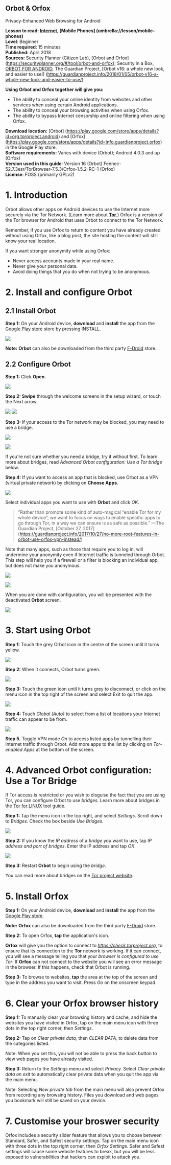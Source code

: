 [Title]: # ()
[Order]: # (0)

Orbot & Orfox
---

Privacy-Enhanced Web Browsing for Android

**Lesson to read: [Internet](umbrella://lesson/the-internet), [Mobile Phones] (umbrella://lesson/mobile-phones)**  
**Level**: Beginner  
**Time required**: 15 minutes  
**Published:** April 2018    
**Sources:** Security Planner (Citizen Lab), [Orbot and Orfox] (https://securityplanner.org/#/tool/orbot-and-orfox); Security in a Box, [ORBOT FOR ANDROID](https://securityinabox.org/en/guide/orbot/android/), The Guardian Project, [Orbot v16: a whole new look, and easier to use!] (https://guardianproject.info/2018/01/05/orbot-v16-a-whole-new-look-and-easier-to-use/)

**Using Orbot and Orfox together will give you:**  
- The ability to conceal your online identity from websites and other services when using certain Android applications.  
- The ability to conceal your browsing activities when using Orfox.  
- The ability to bypass Internet censorship and online filtering when using Orfox.

**Download location:** [Orbot] (https://play.google.com/store/apps/details?id=org.torproject.android) and [Orfox] (https://play.google.com/store/apps/details?id=info.guardianproject.orfox) in the Google Play store.  
**Software requirements:**  Varies with device (Orbot); Android 4.0.3 and up (Orfox)   
**Version used in this guide**: Version 16 (Orbot) Fennec-52.7.3esr/TorBrowser-7.5.3/Orfox-1.5.2-RC-1 (Orfox)   
**License**: FOSS (primarily GPLv2)


# 1. Introduction 

Orbot allows other apps on Android devices to use the Internet more securely via the Tor Network. (Learn more about [**Tor**](umbrella://lesson/internet/1).) Orfox is a version of the Tor browser for Android that uses Orbot to connect to the Tor Network. 

Remember, if you use Orfox to return to content you have already created without using Orfox, like a blog post, the site hosting the content will still know your real location.

If you want stronger anonymity while using Orfox:

*   Never access accounts made in your real name.
*   Never give your personal data.
*   Avoid doing things that you do when not trying to be anonymous.


# 2. Install and configure Orbot


## 2.1 Install Orbot

**Step 1:** On your Android device, **download** and **install** the app from the [Google Play store](https://play.google.com/store/apps/details?id=org.torproject.android) store by pressing INSTALL. 

![](orbot-and-002.png)

**Note:** **Orbot** can also be downloaded from the third party [F-Droid](https://guardianproject.info/fdroid/) store.


## 2.2 Configure Orbot

**Step 1:** Click **Open.**

![](orbot-and-005.png)

**Step 2:** **Swipe** through the welcome screens in the setup wizard, or touch the Next arrow. 

![](orbot-and-006.png) ![](orbot-and-007.png)

**Step 3:** If your access to the Tor network may be blocked, you may need to use a bridge.

![](orbot-and-009.png)  

![](orbot-and-010.png)

If you're not sure whether you need a bridge, try it without first. To learn more about bridges, read *Advanced Orbot configuration: Use a Tor bridge* below.

**Step 4:** If you want to access an app that is blocked, use Orbot as a VPN (virtual private network) by  clicking on **Choose Apps**.

![](orbot-and-008.png)

Select individual apps you want to use with **Orbot** and click *OK*.  

> "Rather than promote some kind of auto-magical “enable Tor for my whole device”, we want to focus on ways to enable specific apps to go through Tor, in a way we can ensure is as safe as possible." —The Guardian Project, [October 27, 2017] (https://guardianproject.info/2017/10/27/no-more-root-features-in-orbot-use-orfox-vpn-instead/)
 
Note that many apps, such as those that require you to log in, will undermine your anonymity even if Internet traffic is tunneled through Orbot. This step will help you if a firewall or a filter is blocking an individual app, but does not make you anonymous.    


![](orbot-and-011.png)

![](orbot-and-012.png)

When you are done with configuration, you will be presented with the deactivated **Orbot** screen.

![](orbot-and-013.png)

# 3. Start using Orbot

**Step 1:** Touch the grey Orbot icon in the centre of the screen until it turns yellow.

![](orbot-and-014.png) 

**Step 2:** When it connects, Orbot turns green. 
 
![](orbot-and-015.png) 

**Step 3:** Touch the green icon until it turns grey to disconnect, or click on the menu icon in the top right of the screen and select Exit to quit the app.

![](orbot-and-019.png)

**Step 4:** Touch *Global (Auto)* to select from a list of locations your Internet traffic can appear to be from. 

![](orbot-and-022.png)

**Step 5.** Toggle VPN mode *On* to access listed apps by tunnelling their Internet traffic through Orbot. Add more apps to the list by clicking on *Tor-enabled Apps* at the bottom of the screen.  


# 4. Advanced Orbot configuration: Use a Tor Bridge

If Tor access is restricted or you wish to disguise the fact that you are using Tor, you can configure Orbot to use *bridges*. Learn more about bridges in the [Tor for LINUX](umbrella://lesson/tor-for-linux) tool guide. 

**Step 1:** Tap the menu icon in the top right, and select *Settings*. Scroll down to *Bridges.* Check the box beside *Use Bridges.* 
 
![](orbot-and-025.png)

**Step 2:** If you know the *IP address* of a *bridge* you want to use, tap *IP address and port of bridges*. Enter the IP address and tap *OK*.

![](/media/orbot-and-026.png)
 
**Step 3:** Restart **Orbot** to begin using the *bridge*.

You can read more about bridges on the [Tor project website](https://bridges.torproject.org/).


# 5. Install Orfox

**Step 1:** On your Android device, **download** and **install** the app from the [Google Play store](https://play.google.com/store/apps/details?id=info.guardianproject.orfox).

**Note:** **Orfox** can also be downloaded from the third party [F-Droid](https://guardianproject.info/fdroid/) store.

**Step 2:** To open Orfox, **tap** the application's icon.

**Orfox** will give you the option to connect to _https://check.torproject.org_, to ensure that its connection to the **Tor** network is working. If it can connect, you will see a message telling you that your _browser is configured to use Tor_. If **Orfox** can not connect to the website you will see an error message in the browser. If this happens, check that Orbot is running.

**Step 3:** To browse to websites, **tap** the area at the top of the screen and type in the address you want to visit. Press *Go* on the onscreen keypad.


# 6. Clear your Orfox browser history

**Step 1:** To manually clear your browsing history and cache, and hide the websites you have visited in Orfox, tap on the main menu icon with three dots in the top right corner, then *Settings*.

**Step 2:** Tap on *Clear private data,* then *CLEAR DATA,* to delete data from the categories listed. 

Note: When you set this, you will not be able to press the back button to view web pages you have already visited.

**Step 3:** Return to the *Settings* menu and select *Privacy.* Select _Clear private data on exit_ to automatically clear private data when you quit the app via the main menu.

Note: Selecting *New private tab* from the main menu will also prevent Orfox from recording any browsing history. Files you download and web pages you bookmark will still be saved on your device. 

# 7. Customise your broswer security

Orfox includes a security slider feature that allows you to choose between Standard, Safer, and Safest security settings. Tap on the main menu icon with three dots in the top right corner, then *Orfox Settings*. Safer and Safest settings will cause some website features to break, but you will be less exposed to vulnerabilities that hackers can exploit to attack you.
